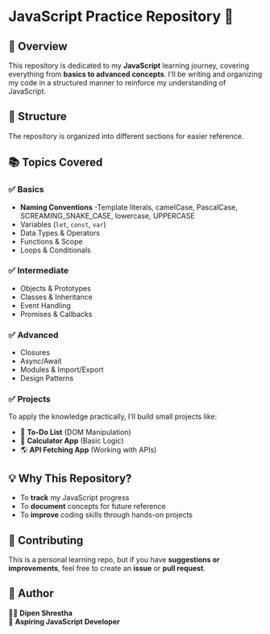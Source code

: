 # JavaScript Practice Repository 🚀

## 📌 Overview
This repository is dedicated to my **JavaScript** learning journey, covering everything from **basics to advanced concepts**. 
I'll be writing and organizing my code in a structured manner to reinforce my understanding of JavaScript.

## 📂 Structure
The repository is organized into different sections for easier reference.

## 📚 Topics Covered
### ✅ **Basics**
- **Naming Conventions**
    -Template literals, camelCase, PascalCase, SCREAMING_SNAKE_CASE, lowercase, UPPERCASE
- Variables (`let`, `const`, `var`)
- Data Types & Operators
- Functions & Scope
- Loops & Conditionals

### ✅ **Intermediate**
- Objects & Prototypes
- Classes & Inheritance
- Event Handling
- Promises & Callbacks

### ✅ **Advanced**
- Closures
- Async/Await
- Modules & Import/Export
- Design Patterns

### ✅ **Projects**
To apply the knowledge practically, I’ll build small projects like:
- 📝 **To-Do List** (DOM Manipulation)
- 🧮 **Calculator App** (Basic Logic)
- 🌎 **API Fetching App** (Working with APIs)

## 💡 Why This Repository?
- To **track** my JavaScript progress
- To **document** concepts for future reference
- To **improve** coding skills through hands-on projects

## 📢 Contributing
This is a personal learning repo, but if you have **suggestions or improvements**, feel free to create an **issue** or **pull request**.

## 📌 Author
👨‍💻 **Dipen Shrestha**  
🚀 **Aspiring JavaScript Developer**


